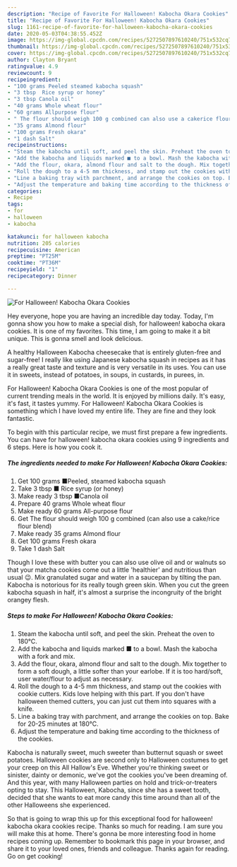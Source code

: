 ```yaml
---
description: "Recipe of Favorite For Halloween! Kabocha Okara Cookies"
title: "Recipe of Favorite For Halloween! Kabocha Okara Cookies"
slug: 1161-recipe-of-favorite-for-halloween-kabocha-okara-cookies
date: 2020-05-03T04:38:55.452Z
image: https://img-global.cpcdn.com/recipes/5272507897610240/751x532cq70/for-halloween-kabocha-okara-cookies-recipe-main-photo.jpg
thumbnail: https://img-global.cpcdn.com/recipes/5272507897610240/751x532cq70/for-halloween-kabocha-okara-cookies-recipe-main-photo.jpg
cover: https://img-global.cpcdn.com/recipes/5272507897610240/751x532cq70/for-halloween-kabocha-okara-cookies-recipe-main-photo.jpg
author: Clayton Bryant
ratingvalue: 4.9
reviewcount: 9
recipeingredient:
- "100 grams Peeled steamed kabocha squash"
- "3 tbsp  Rice syrup or honey"
- "3 tbsp Canola oil"
- "40 grams Whole wheat flour"
- "60 grams Allpurpose flour"
- " The flour should weigh 100 g combined can also use a cakerice flour blend"
- "35 grams Almond flour"
- "100 grams Fresh okara"
- "1 dash Salt"
recipeinstructions:
- "Steam the kabocha until soft, and peel the skin. Preheat the oven to 180℃."
- "Add the kabocha and liquids marked ■ to a bowl. Mash the kabocha with a fork and mix."
- "Add the flour, okara, almond flour and salt to the dough. Mix together to form a soft dough, a little softer than your earlobe. If it is too hard/soft, user water/flour to adjust as necessary."
- "Roll the dough to a 4-5 mm thickness, and stamp out the cookies with cookie cutters. Kids love helping with this part. If you don&#39;t have halloween themed cutters, you can just cut them into squares with a knife."
- "Line a baking tray with parchment, and arrange the cookies on top. Bake for 20-25 minutes at 180°C."
- "Adjust the temperature and baking time according to the thickness of the cookies."
categories:
- Recipe
tags:
- for
- halloween
- kabocha

katakunci: for halloween kabocha 
nutrition: 205 calories
recipecuisine: American
preptime: "PT25M"
cooktime: "PT36M"
recipeyield: "1"
recipecategory: Dinner

---
```



![For Halloween! Kabocha Okara Cookies](https://img-global.cpcdn.com/recipes/5272507897610240/751x532cq70/for-halloween-kabocha-okara-cookies-recipe-main-photo.jpg)

Hey everyone, hope you are having an incredible day today. Today, I'm gonna show you how to make a special dish, for halloween! kabocha okara cookies. It is one of my favorites. This time, I am going to make it a bit unique. This is gonna smell and look delicious.

A healthy Halloween Kabocha cheesecake that is entirely gluten-free and sugar-free! I really like using Japanese kabocha squash in recipes as it has a really great taste and texture and is very versatile in its uses. You can use it in sweets, instead of potatoes, in soups, in custards, in purees, in.

For Halloween! Kabocha Okara Cookies is one of the most popular of current trending meals in the world. It is enjoyed by millions daily. It's easy, it's fast, it tastes yummy. For Halloween! Kabocha Okara Cookies is something which I have loved my entire life. They are fine and they look fantastic.


To begin with this particular recipe, we must first prepare a few ingredients. You can have for halloween! kabocha okara cookies using 9 ingredients and 6 steps. Here is how you cook it.

<!--inarticleads1-->

##### The ingredients needed to make For Halloween! Kabocha Okara Cookies:

1. Get 100 grams ■Peeled, steamed kabocha squash
1. Take 3 tbsp ■ Rice syrup (or honey)
1. Make ready 3 tbsp ■Canola oil
1. Prepare 40 grams Whole wheat flour
1. Make ready 60 grams All-purpose flour
1. Get  The flour should weigh 100 g combined (can also use a cake/rice flour blend)
1. Make ready 35 grams Almond flour
1. Get 100 grams Fresh okara
1. Take 1 dash Salt


Though I love these with butter you can also use olive oil and or walnuts so that your matcha cookies come out a little &#39;healthier&#39; and nutritious than usual 😉. Mix granulated sugar and water in a saucepan by tilting the pan. Kabocha is notorious for its really tough green skin. When you cut the green kabocha squash in half, it&#39;s almost a surprise the incongruity of the bright orangey flesh. 

<!--inarticleads2-->

##### Steps to make For Halloween! Kabocha Okara Cookies:

1. Steam the kabocha until soft, and peel the skin. Preheat the oven to 180℃.
1. Add the kabocha and liquids marked ■ to a bowl. Mash the kabocha with a fork and mix.
1. Add the flour, okara, almond flour and salt to the dough. Mix together to form a soft dough, a little softer than your earlobe. If it is too hard/soft, user water/flour to adjust as necessary.
1. Roll the dough to a 4-5 mm thickness, and stamp out the cookies with cookie cutters. Kids love helping with this part. If you don&#39;t have halloween themed cutters, you can just cut them into squares with a knife.
1. Line a baking tray with parchment, and arrange the cookies on top. Bake for 20-25 minutes at 180°C.
1. Adjust the temperature and baking time according to the thickness of the cookies.


Kabocha is naturally sweet, much sweeter than butternut squash or sweet potatoes. Halloween cookies are second only to Halloween costumes to get your creep on this All Hallow&#39;s Eve. Whether you&#39;re thinking sweet or sinister, dainty or demonic, we&#39;ve got the cookies you&#39;ve been dreaming of. And this year, with many Halloween parties on hold and trick-or-treaters opting to stay. This Halloween, Kabocha, since she has a sweet tooth, decided that she wants to eat more candy this time around than all of the other Halloweens she experienced. 

So that is going to wrap this up for this exceptional food for halloween! kabocha okara cookies recipe. Thanks so much for reading. I am sure you will make this at home. There's gonna be more interesting food in home recipes coming up. Remember to bookmark this page in your browser, and share it to your loved ones, friends and colleague. Thanks again for reading. Go on get cooking!
